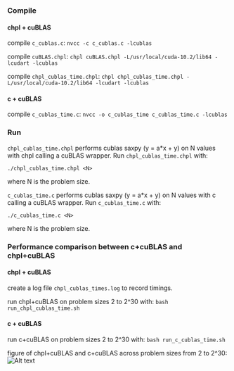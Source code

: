 ### Compile

#### chpl + cuBLAS
compile `c_cublas.c`:
```nvcc -c c_cublas.c -lcublas```

compile `cuBLAS.chpl`:
```chpl cuBLAS.chpl -L/usr/local/cuda-10.2/lib64 -lcudart -lcublas```

compile `chpl_cublas_time.chpl`:
```chpl chpl_cublas_time.chpl -L/usr/local/cuda-10.2/lib64 -lcudart -lcublas```

#### c + cuBLAS
compile `c_cublas_time.c`:
```nvcc -o c_cublas_time c_cublas_time.c -lcublas```

### Run

`chpl_cublas_time.chpl` performs cublas saxpy (y = a*x + y) on N values with chpl calling a cuBLAS wrapper. Run `chpl_cublas_time.chpl` with:

```./chpl_cublas_time.chpl <N>```

where N is the problem size.

`c_cublas_time.c` performs cublas saxpy (y = a*x + y) on N values with c calling a cuBLAS wrapper. Run `c_cublas_time.c` with:

```./c_cublas_time.c <N>```

where N is the problem size.


### Performance comparison between c+cuBLAS and chpl+cuBLAS

#### chpl + cuBLAS
create a log file `chpl_cublas_times.log` to record timings.

run chpl+cuBLAS on problem sizes 2 to 2^30 with:
```bash run_chpl_cublas_time.sh```

#### c + cuBLAS
run c+cuBLAS on problem sizes 2 to 2^30 with:
```bash run_c_cublas_time.sh```

figure of chpl+cuBLAS and c+cuBLAS across problem sizes from 2 to 2^30:
![Alt text](c_chpl_cublas_timing.jpeg?raw=true)
